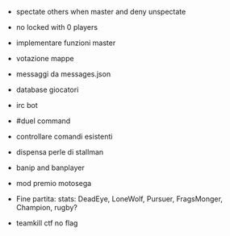 - spectate others when master and deny unspectate
- no locked with 0 players
- implementare funzioni master
- votazione mappe
- messaggi da messages.json
- database giocatori
- irc bot
- #duel command
- controllare comandi esistenti

- dispensa perle di stallman
- banip and banplayer
- mod premio motosega
- Fine partita: stats: DeadEye, LoneWolf, Pursuer, FragsMonger, Champion, rugby?

- teamkill ctf no flag

